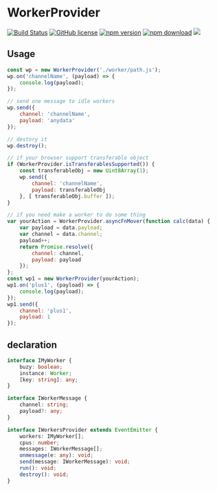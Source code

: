 # WorkerProvider

[![Build Status](https://travis-ci.org/geeeger/WorkerProvider.svg?branch=master)](https://travis-ci.org/geeeger/WorkerProvider) [![GitHub license](https://img.shields.io/badge/license-MIT-blue.svg)](https://github.com/geeeger/WorkerProvider/blob/master/LICENSE) [![npm version](https://img.shields.io/npm/v/worker-provider.svg?style=flat)](https://www.npmjs.com/package/worker-provider) [![npm download](https://img.shields.io/npm/dw/worker-provider.svg)](https://www.npmjs.com/package/worker-provider) ![](https://img.shields.io/codecov/c/github/geeeger/WorkerProvider.svg)

## Usage

```javascript
const wp = new WorkerProvider('./worker/path.js');
wp.on('channelName', (payload) => {
    console.log(payload);
});

// send one message to idle workers
wp.send({
    channel: 'channelName',
    payload: 'anydata'
});

// destory it
wp.destroy();

// if your browser support transferable object
if (WorkerProvider.isTransferablesSupported()) {
    const transferableObj = new Uint8Array(1);
    wp.send({
        channel: 'channelName',
        payload: transferableObj
    }, [ transferableObj.buffer ]);
}

// if you need make a worker to do some thing
var yourAction = WorkerProvider.asyncFnMover(function calc(data) {
    var payload = data.payload;
    var channel = data.channel;
    payload++;
    return Promise.resolve({
        channel: channel,
        payload: payload
    });
};
const wp1 = new WorkerProvider(yourAction);
wp1.on('plus1', (payload) => {
    console.log(payload);
});
wp1.send({
    channel: 'plus1',
    payload: 1
});
```

## declaration

```typescript
interface IMyWorker {
    buzy: boolean;
    instance: Worker;
    [key: string]: any;
}

interface IWorkerMessage {
    channel: string;
    payload?: any;
}

interface IWorkersProvider extends EventEmitter {
    workers: IMyWorker[];
    cpus: number;
    messages: IWorkerMessage[];
    onmessage(e: any): void;
    send(message: IWorkerMessage): void;
    run(): void;
    destroy(): void;
}
```